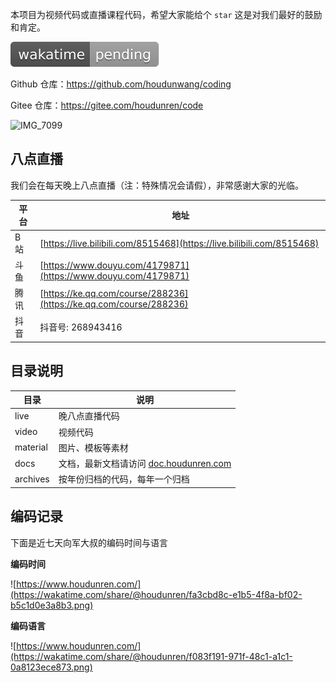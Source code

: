 本项目为视频代码或直播课程代码，希望大家能给个 `star` 这是对我们最好的鼓励和肯定。

[![time tracker](assets/coding.svg)](https://wakatime.com/badge/github/houdunwang/coding)

Github 仓库：https://github.com/houdunwang/coding

Gitee 仓库：https://gitee.com/houdunren/code

![IMG_7099](./assets/IMG_7099.JPG)

## 八点直播

我们会在每天晚上八点直播（注：特殊情况会请假），非常感谢大家的光临。

| 平台 | 地址                                                                   |
| ---- | ---------------------------------------------------------------------- |
| B 站 | [https://live.bilibili.com/8515468](https://live.bilibili.com/8515468) |
| 斗鱼 | [https://www.douyu.com/4179871](https://www.douyu.com/4179871)         |
| 腾讯 | [https://ke.qq.com/course/288236](https://ke.qq.com/course/288236)     |
| 抖音 | 抖音号: 268943416                                                      |

## 目录说明

| 目录     | 说明                                                               |
| -------- | ------------------------------------------------------------------ |
| live     | 晚八点直播代码                                                     |
| video    | 视频代码                                                           |
| material | 图片、模板等素材                                                   |
| docs     | 文档，最新文档请访问 [doc.houdunren.com](http://doc.houdunren.com) |
| archives | 按年份归档的代码，每年一个归档                                     |

## 编码记录

下面是近七天向军大叔的编码时间与语言

**编码时间**

![https://www.houdunren.com/](https://wakatime.com/share/@houdunren/fa3cbd8c-e1b5-4f8a-bf02-b5c1d0e3a8b3.png)

**编码语言**

![https://www.houdunren.com/](https://wakatime.com/share/@houdunren/f083f191-971f-48c1-a1c1-0a8123ece873.png)